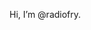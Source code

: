 Hi, I’m @radiofry.

<!---
radiofry/radiofry is a ✨ special ✨ repository because its `README.md` (this file) appears on your GitHub profile.
You can click the Preview link to take a look at your changes.
--->
